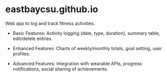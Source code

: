 # eastbaycsu.github.io

Web app to log and track fitness activities.

- Basic Features: Activity logging (date, type, duration), summary table, edit/delete entries.

- Enhanced Features: Charts of weekly/monthly totals, goal setting, user profiles.

- Advanced Features: Integration with wearable APIs, progress notifications, social sharing of achievements.

